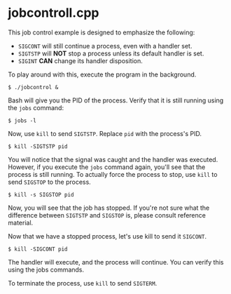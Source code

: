 # jobcontroll.cpp

This job control example is designed to emphasize the following:

 * ```SIGCONT``` will still continue a process, even with a handler set.
 * ```SIGTSTP``` will **NOT** stop a process unless its default handler is set.
 * ```SIGINT``` **CAN** change its handler disposition.

To play around with this, execute the program in the background.

```
$ ./jobcontrol &
```

Bash will give you the PID of the process. Verify that it is still running
using the ```jobs``` command:

```
$ jobs -l
```

Now, use ```kill``` to send ```SIGTSTP```. Replace ```pid``` with the process's
PID.

```
$ kill -SIGTSTP pid
```

You will notice that the signal was caught and the handler was executed.
However, if you execute the ```jobs``` command again, you'll see that the
process is still running. To actually force the process to stop, use ```kill```
to send ```SIGSTOP``` to the process.

```
$ kill -s SIGSTOP pid
```

Now, you will see that the job has stopped. If you're not sure what the
difference between ```SIGTSTP``` and ```SIGSTOP``` is, please consult reference
material.

Now that we have a stopped process, let's use kill to send it ```SIGCONT```.

```
$ kill -SIGCONT pid
```

The handler will execute, and the process will continue. You can verify this
using the jobs commands.

To terminate the process, use ```kill``` to send ```SIGTERM```.

